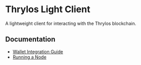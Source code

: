 # Thrylos Light Client

A lightweight client for interacting with the Thrylos blockchain.

## Documentation

- [Wallet Integration Guide](docs/WALLET.md)
- [Running a Node](docs/NODE.md)